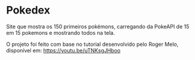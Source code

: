 # Pokedex
Site que mostra os 150 primeiros pokémons, carregando da PokeAPI de 15 em 15 pokemons e mostrando todos na tela.

O projeto foi feito com base no tutorial desenvolvido pelo Roger Melo, disponível em: https://youtu.be/uTNKsgJHboo

